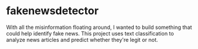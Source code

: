 # fakenewsdetector
With all the misinformation floating around, I wanted to build something that could help identify fake news. This project uses text classification to analyze news articles and predict whether they're legit or not.
